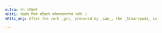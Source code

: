 ```yaml
---
sutra: समः प्रतिज्ञाने
vRtti: संपूर्वाद् गिरतेः प्रतिज्ञाने वर्त्तमानादात्मनेपदं भवति ॥
vRtti_eng: After the verb _gri_ preceded by _sam_, the _Atmanepada_ is used, when employed in the sense of 'promising.'

---
```

